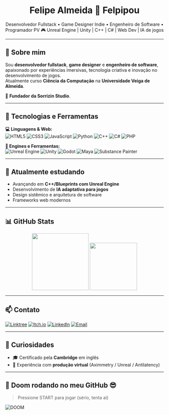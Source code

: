 <h1 align="center">Felipe Almeida 👾 Felpipou</h1>

<div align="center">
Desenvolvedor Fullstack • Game Designer Indie • Engenheiro de Software • Programador PV  
🎮 Unreal Engine | Unity | C++ | C# | Web Dev | IA de jogos  
</div>

---

## 🧠 Sobre mim

Sou **desenvolvedor fullstack**, **game designer** e **engenheiro de software**, apaixonado por experiências imersivas, tecnologia criativa e inovação no desenvolvimento de jogos.  
Atualmente curso **Ciência da Computação** na **Universidade Veiga de Almeida**.

🧬 **Fundador da Sorrizin Studio**.

---

## 🚀 Tecnologias e Ferramentas

**💻 Linguagens & Web:**  
![HTML5](https://img.shields.io/badge/HTML5-E34F26?style=flat&logo=html5&logoColor=white)
![CSS3](https://img.shields.io/badge/CSS3-1572B6?style=flat&logo=css3&logoColor=white)
![JavaScript](https://img.shields.io/badge/JavaScript-F7DF1E?style=flat&logo=javascript&logoColor=black)
![Python](https://img.shields.io/badge/Python-3776AB?style=flat&logo=python&logoColor=white)
![C++](https://img.shields.io/badge/C++-00599C?style=flat&logo=cplusplus&logoColor=white)
![C#](https://img.shields.io/badge/C%23-239120?style=flat&logo=csharp&logoColor=white)
![PHP](https://img.shields.io/badge/PHP-777BB4?style=flat&logo=php&logoColor=white)

**🧰 Engines e Ferramentas:**  
![Unreal Engine](https://img.shields.io/badge/Unreal%20Engine-0E1128?style=flat&logo=unrealengine&logoColor=white)
![Unity](https://img.shields.io/badge/Unity-000000?style=flat&logo=unity&logoColor=white)
![Godot](https://img.shields.io/badge/Godot-478CBF?style=flat&logo=godot-engine&logoColor=white)
![Maya](https://img.shields.io/badge/Maya-00B1E7?style=flat&logo=autodesk&logoColor=white)
![Substance Painter](https://img.shields.io/badge/Substance%20Painter-FF6B00?style=flat&logo=adobe&logoColor=white)

---

## 🧪 Atualmente estudando

- Avançando em **C++/Blueprints com Unreal Engine**
- Desenvolvimento de **IA adaptativa para jogos**
- Design sistêmico e arquitetura de software
- Frameworks web modernos

---

## 📊 GitHub Stats

<div align="center">
  <img height="180em" src="https://github-readme-stats.vercel.app/api?username=Felipe-Felpipi&show_icons=true&theme=tokyonight&count_private=true" />
  <img height="150em" src="https://github-readme-stats.vercel.app/api/top-langs/?username=Felipe-Felpipi&layout=compact&theme=tokyonight" />
</div>

---

## 📫 Contato

[![Linktree](https://img.shields.io/badge/Linktree-00C300?style=flat&logo=linktree&logoColor=white)](https://felipe-felpipi.github.io/)
[![Itch.io](https://img.shields.io/badge/-Itch.io-FA5C5C?style=flat&logo=itchdotio&logoColor=white)](https://felpipou.itch.io)
[![LinkedIn](https://img.shields.io/badge/LinkedIn-0077B5?style=flat&logo=linkedin&logoColor=white)](https://www.linkedin.com/in/seu-linkedin/)
[![Email](https://img.shields.io/badge/Email-D14836?style=flat&logo=gmail&logoColor=white)](mailto:seuemail@email.com)

---

## 🧠 Curiosidades

- 🎓 Certificado pela **Cambridge** em inglês
- 💼 Experiência com **produção virtual** (Aximmetry / Unreal / Antilatency)

---

## 💾 Doom rodando no meu GitHub 😎

> Pressione START para jogar (sério, tenta aí)

![DOOM](https://img.shields.io/badge/status-runnin'%20doom-red?logo=doom&logoColor=white)

